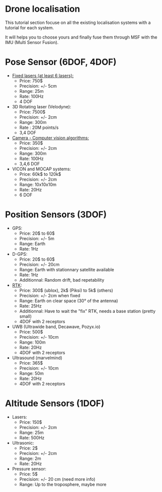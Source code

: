 Drone localisation
==================

This tutorial section focuse on all the existing localisation systems with a tutorial for each system. 

It will helps you to choose yours and finally fuse them through MSF with the IMU (Multi Sensor Fusion).

Pose Sensor (6DOF, 4DOF)
===========

* [Fixed lasers (at least 6 lasers):](LASERS.MD)
  * Price: 750$
  * Precision:  +/- 5cm
  * Range: 25m
  * Rate: 100Hz
  * 4 DOF
* 3D Rotating laser (Velodyne):
  * Price: 7500$
  * Precision:  +/- 2cm
  * Range: 300m
  * Rate : 20M points/s
  * 3,4 DOF
* [Camera - Computer vision algorithms:](VISION_ODOMETRY/README.MD)
  * Price: 350$
  * Precision:  +/- 2cm
  * Range: 300m
  * Rate: 100Hz
  * 3,4,6 DOF
* VICON and MOCAP systems:
  * Price: 60k$ to 120k$
  * Precision:  +/- 2cm
  * Range: 10x10x10m
  * Rate: 20Hz
  * 6 DOF


Position Sensors (3DOF)
===============

* GPS:
  * Price: 20$ to 60$
  * Precision:  +/- 5m
  * Range: Earth
  * Rate: 1Hz
* D-GPS:
  * Price: 20$ to 60$
  * Precision:  +/- 20cm
  * Range: Earth with stationnary satellite available
  * Rate: 1Hz
  * Additionnal: Random drift, bad repetability
* [RTK](RTK_PIKSI.MD):
  * Price: 300$ (ublox), 2k$ (Piksi) to 5k$ (others)
  * Precision:  +/- 2cm when fixed
  * Range: Earth on clear space (30° of the antenna)
  * Rate: 25Hz
  * Additionnal: Have to wait the "fix" RTK, needs a base station (pretty small)
  * 4DOF with 2 receptors
* UWB (Ultrawide band, Decawave, Pozyx.io)
  * Price: 500$
  * Precision:  +/- 10cm
  * Range: 100m
  * Rate: 20Hz
  * 4DOF with 2 receptors
* Ultrasound (marvelmind) 
  * Price: 365$
  * Precision:  +/- 10cm
  * Range: 50m
  * Rate: 20Hz
  * 4DOF with 2 receptors

Altitude Sensors (1DOF)
==============

* Lasers:
  * Price: 150$
  * Precision:  +/- 2cm
  * Range: 25m
  * Rate: 500Hz
* Ultrasonic:
  * Price: 2$
  * Precision:  +/- 2cm
  * Range: 2m
  * Rate: 20Hz
* Pressure sensor:
  * Price: 5$
  * Precision:  +/- 20 cm (need more info)
  * Range: Up to the troposphere, maybe more

